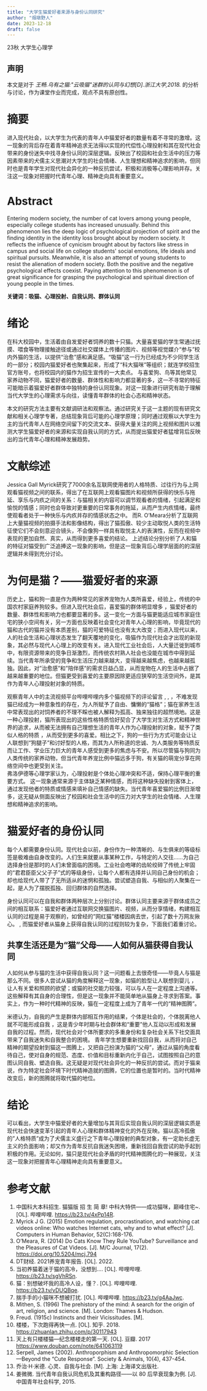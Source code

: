 ```yaml
---
title: "大学生猫爱好者来源与身份认同研究"
author: "烟墩野人"
date: 2023-12-18
draft: false
---
```

23秋 大学生心理学
## 声明
本文是对于 *王畅.乌有之猫:"云吸猫"迷群的认同与幻想[D].浙江大学,2018.* 的分析与讨论，作为课堂作业而完成，观点不具有原创性。

# 摘要
进入现代社会，以大学生为代表的青年人中猫爱好者的数量有着不寻常的激增。这一现象的背后存在着青年精神追求无法得以实现的代偿性心理投射和其在现代社会带来的身份迷失中找寻身份认同的深层逻辑。反映出了校园和社会生活中的压力等因素带来的犬儒主义思潮对大学生的社会情绪、人生理想和精神追求的影响，但同时也是青年学生对现代社会异化的一种反抗尝试，积极和消极等心理影响并存。关注这一现象对把握时代青年心理、精神走向具有重要意义。

# Abstract
Entering modern society, the number of cat lovers among young people, especially college students has increased unusually. Behind this phenomenon lies the deep logic of psychological projection of spirit and the finding identity in the identity loss brought about by modern society. It reflects the influence of cynicism brought about by factors like stress in campus and social life on college students' social emotions, life ideals and spiritual pursuits. Meanwhile, it is also an attempt of young students to resist the alienation of modern society. Both the positive and the negative psychological effects coexist. Paying attention to this phenomenon is of great significance for grasping the psychological and spiritual direction of young people in the times.

**关键词：吸猫、心理投射、自我认同、群体认同**

# 绪论
在科大校园中，生活着由自发爱好者饲养的数十只猫。大量喜爱猫的学生常通过抚摸、喂食等物理接触途径或通过社交媒体上传播的图片、视频等视觉媒介“参与”校内外猫的生活，以提供“治愈”感和满足感。“吸猫”这一行为已经成为不少同学生活的一部分；校园内猫爱好者也聚集起来，形成了“科大猫咪”等组织；就连学校招生官方账号，也将校园内的猫作为招生宣传的一大卖点。 与喜爱狗、鸟等其他常见家养动物不同，猫爱好者的数量、群体性和影响力都显著的多，这一不寻常的特征可能暗示着猫爱好者群体中独特的身份认同现象。对这一现象进行研究有助于理解当代大学生的心理需求与向往，读懂青年群体的社会心态和精神状态。  

本文的研究方法主要有文献调研法和观察法。通过研究关于这一主题的现有研究文献和相关心理学专著，总结现象背后可能的心理学原理；同时通过观察以大学生为主的当代青年人在网络空间留下的交流文本、获得大量关注的网上视频和图片以推测大学生猫爱好者的来源和实现自我认同的方式，从而提出猫爱好者猛增背后反映出的当代青年心理和精神发展趋势。

# 文献综述
Jessica Gall Myrick研究了7000余名互联网使用者的人格特质、过往行为与上网观看猫视频之间的联系，得出了在互联网上观看猫图片和视频所获得的快乐与拖延、享乐与内疚之间的关系：与猫相关的内容可以调节观看者的情绪，引起满足和愉悦的情感；同时也会导致对更重要的日常事务的拖延，从而产生内疚情绪，最终使观看者处于一种快乐与内疚并存的情感状态之中。 而R. O’Meara分析了互联网上大量猫视频的拍摄手法和影像结构，得出了猫孤傲、较少主动取悦人类的生活特征使它们不会刻意迎合镜头，不会像狗一样具有取悦主人的表演性，反而在视频中表现的更加自然、真实，从而得到更多喜爱的结论。 上述结论分别分析了人和猫的特征对猫受到广泛追捧这一现象的影响，但是这一现象背后心理学层面的的深层逻辑并未得到充分讨论。

# 为何是猫？——猫爱好者的来源
历史上，猫和狗一直是作为两种常见的家养宠物为人类所喜爱，经验上，传统的中国农村家庭养狗较多。但进入现代社会后，喜爱猫的群体明显增多 ，猫爱好者的数量、群体性和影响力也都要显著的多。这一变化一方面与猫更能适应城市家庭住宅的狭小空间有关，另一方面也反映着社会变化对青年人心理的影响，毕竟现代的猫和古代的猫并没有本质差别，猫的可爱特征也没有太大改变；而进入现代以来，人的社会生活和心理状态发生了翻天覆地的变化，吸猫作为现代社会才出现的新现象，其必然与现代人心理上的改变有关。进入现代工业社会后，人大量迁徙到城市中，有限资源带来的竞争日渐激烈，而传统农村熟人社会也没能在城市中得到延续。当代青年所承受的竞争和生活压力越来越大，变得越来越焦虑，也越来越孤独。因此，对”治愈感”和”陪伴感”的需求日益凸显，从而宠物在人的生活中占据了越来越重要的地位。但猫更受到喜爱的主要原因除更适应狭窄的生活空间外，是其作为青年人心理投射对象的特质。  

观察青年人中的主流视频平台哔哩哔哩内多个猫视频下的评论留言 , , ，不难发现猫已经成为一种意象性的存在，为人所赋予了自由、慵懒的“猫格”；猫在家养生活中常表现出的对饲养者的不理不睬也被人解释为孤高、独来独往的超然境地。这是一种心理投射，猫所表现出的这些性格特质恰好契合了大学生对生活方式和精神世界的追求，从而被无法拥有自己理想生活的青年人作为心理投射的对象，赋予了类似人格的特质 ，从而受到更多的喜爱。相比之下，狗的一些行为方式可能会让让人联想到“狗腿子”和讨好型的人格，而其为人所称道的忠诚、为人类服务等特质反而让工作、学业压力巨大的青年人感受到更多的焦虑与不安。所以尽管猫与狗同为人类传统的家养动物，但当代青年养宠比例中猫远多于狗，有关猫的萌宠分享在网络空间中也更受到关注。  
弗洛伊德等心理学家认为，心理投射是个体处心理冲突和不适，保持心理平衡的重要方式。 这一现象通常来源于主体缺乏某种情感，而将这种缺失投射到客体上，通过发现他者的特质或情感来填补自己情感的缺失。当代青年喜爱猫的比例日渐增多，这无疑从侧面反映出了校园和社会生活中的压力对大学生的社会情绪、人生理想和精神追求的影响。

# 猫爱好者的身份认同
每个人都需要身份认同。现代社会以前，身份作为一种清晰的、与生俱来的等级标签是极难由自身改变的。人们生来就要从事某种工作，与特定的人交往……为自己选择身份是那时的人们未曾面临的困境。工业社会咆哮的齿轮绞碎了传统上牢固的“君君臣臣父父子子”式的等级身份，让每个人都有选择并认同自己身份的机会；却也给现代人带了了无所适从的迷惘和孤独。尝试塑造自我、与相似的人聚集在一起，是人为了摆脱孤独、回归群体的自然选择。  

身份认同可以在自我和群体两种层次上分别讨论。群体认同主要来源于群体成员之间的相互联系：猫爱好者通过互联网交换猫图片、视频，从而分享情绪，构建相互认同的过程是易于观察的，如曾经的”网红猫”楼楼因病去世，引起了数十万网友揪心。 , 而猫爱好者从猫身上获得自我认同的过程则较为复杂，下面我们着重讨论。

## 共享生活还是为“猫”父母——人如何从猫获得自我认同
人如何从参与猫的生活中获得自我认同？这一问题看上去很奇怪——毕竟人与猫是那么不同。很多人尝试从猫的角度解释这一现象，如猫的脸型让人联想到婴儿 ，让人有关爱和照顾的欲望；或猫的社交能力较强，可以与人在一定程度上沟通等。这些解释有其自身的合理性，但是这一现象并不能简单地从猫身上寻求到答案。事实上，作为一种时代精神的反映，猫在一定程度上成为了青年一代的“精神图腾”。  

米德认为，自我的产生是群体内部相互作用的结果，个体是社会的，个体脱离他人就不可能形成自我 ，这是青少年时期与社会群体和“重要”他人互动以形成和发展自我的过程。然而，现代社会对个体所要求的多重身份和复杂社会关系下社交面具带来了自我迷失和自我整合的困境。 青年学生想要重新找回自我，从而将对自己精神的期望投射到猫这一图腾上，又把自己扮演为猫的“父母”，通过从猫的角度看待自己，使对自身的规范、态度、价值和目标重新内化于自己，试图按照自己的意图认同自我、塑造自我。这无疑是对现代社会异化的一种反抗的尝试。而对于猫来说，作为特定社会环境下时代精神造就的图腾，它的位置也是暂时的。当时代精神改变后，新的图腾就将取代猫的地位。

# 结论
可以看出，大学生中猫爱好者的大量增加与其背后实现自我认同的深层逻辑实质是现代社会快速变革引起的青年人心理和群体精神变化的外在反映。猫以高冷孤傲的”人格特质”成为了犬儒主义盛行之下青年心理投射的典型对象，有一定助长虚无主义的负面影响；却又作为青年反抗自我迷失困境，重新找回自我尝试的助手起到积极的作用。无论如何，猫只是现代社会矛盾的时代精神图腾化的一种展现，关注这一现象对把握青年心理精神走向具有重要意义。

# 参考文献
  1. 中国科大本科招生. 猫猫版 招 生 简 章! 中科大特供——成功猫咪，巅峰住宅~. [OL]. 哔哩哔哩. https://b23.tv/4xPp14R.
  2. Myrick J G. (2015) Emotion regulation, procrastination, and watching cat videos online: Who watches Internet cats, why and to what effect? [J]. Computers in Human Behavior, 52(C):168-176.
  3. O’Meara, R. (2014) Do Cats Know They Rule YouTube? Surveillance and the Pleasures of Cat Videos. [J]. M/C Journal, 17(2). https://doi.org/10.5204/mcj.794
  4. DT财经. 2021养宠青年报告. [OL]. 2022.
  5. 当初养猫着迷于猫的高冷，没想到…. [OL]. 哔哩哔哩. https://b23.tv/sgVhRSn.
  6. 猫：别想破坏我的高冷人设，懂？. [OL]. 哔哩哔哩. https://b23.tv/vDUQBqe.
  7. 揣手手的小猫咪不想被打扰. [OL]. 哔哩哔哩. https://b23.tv/g4AaJwc.
  8. Mithen, S. (1996) The prehistory of the mind: A search for the origin of art, religion, and science. [M]. London: Thames & Hudson.
  9. Freud. (1915c) Instincts and their Vicissitudes. [M]. 
  10. 楼楼，下次跑得再快一点. [OL]. 知乎. 2018. https://zhuanlan.zhihu.com/p/30117943
  11. 天上有只楼楼猫—纪念楼楼走的第一天. [OL]. 豆瓣. 2017 https://www.douban.com/note/641063119
  12. Serpell, James (2002). Anthroporphism and Anthropomorphic Selection—Beyond the “Cute Response”. Society & Animals, 10(4), 437-454.
  13. 乔治·H·米德. 心灵、自我与社会. [M]. 上海: 上海译文出版社.
  14. 姜微微. 当代青年自我认同危机及其重构路径——以 80 后早衰现象为例. [J]. 中国青年社会科学, 2015.
